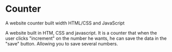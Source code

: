 # Counter
A website counter built width HTML/CSS and JavaScript

A website built in HTM, CSS and javascript. It is a counter that when the user clicks "increment" on the number he wants, he can save the data in the "save" button. 
Allowing you to save several numbers.
